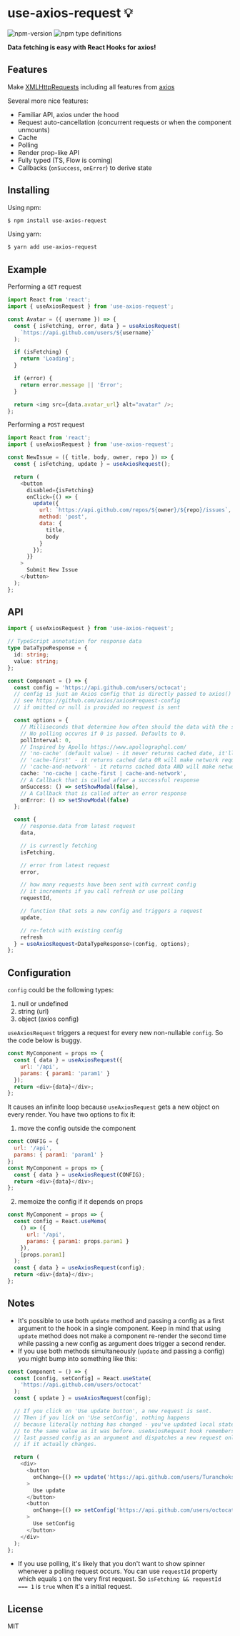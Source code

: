 # use-axios-request :bulb:

![npm-version](https://img.shields.io/npm/v/use-axios-request.svg?maxAge=2592000)
![npm type definitions](https://img.shields.io/npm/types/use-axios-request.svg)

**Data fetching is easy with React Hooks for axios!**

## Features

Make [XMLHttpRequests](https://developer.mozilla.org/en-US/docs/Web/API/XMLHttpRequest)
including all features from [axios](https://github.com/axios/axios#features)

Several more nice features:

- Familiar API, axios under the hood
- Request auto-cancellation (concurrent requests or when the component unmounts)
- Cache
- Polling
- Render prop-like API
- Fully typed (TS, Flow is coming)
- Callbacks (`onSuccess`, `onError`) to derive state

## Installing

Using npm:

```bash
$ npm install use-axios-request
```

Using yarn:

```bash
$ yarn add use-axios-request
```

## Example

Performing a `GET` request

```js
import React from 'react';
import { useAxiosRequest } from 'use-axios-request';

const Avatar = ({ username }) => {
  const { isFetching, error, data } = useAxiosRequest(
    `https://api.github.com/users/${username}`
  );

  if (isFetching) {
    return 'Loading';
  }

  if (error) {
    return error.message || 'Error';
  }

  return <img src={data.avatar_url} alt="avatar" />;
};
```

Performing a `POST` request

```js
import React from 'react';
import { useAxiosRequest } from 'use-axios-request';

const NewIssue = ({ title, body, owner, repo }) => {
  const { isFetching, update } = useAxiosRequest();

  return (
    <button
      disabled={isFetching}
      onClick={() => {
        update({
          url: `https://api.github.com/repos/${owner}/${repo}/issues`,
          method: 'post',
          data: {
            title,
            body
          }
        });
      }}
    >
      Submit New Issue
    </button>
  );
};
```

## API

```ts
import { useAxiosRequest } from 'use-axios-request';

// TypeScript annotation for response data
type DataTypeResponse = {
  id: string;
  value: string;
};

const Component = () => {
  const config = 'https://api.github.com/users/octocat';
  // config is just an Axios config that is directly passed to axios() function
  // see https://github.com/axios/axios#request-config
  // if omitted or null is provided no request is sent

  const options = {
    // Milliseconds that determine how often should the data with the same config is polled.
    // No polling occures if 0 is passed. Defaults to 0.
    pollInterval: 0,
    // Inspired by Apollo https://www.apollographql.com/
    // 'no-cache' (default value) - it never returns cached date, it'll always make network request.
    // 'cache-first' - it returns cached data OR will make network request.
    // 'cache-and-network' - it returns cached data AND will make network request to keep it fresh.
    cache: 'no-cache | cache-first | cache-and-network',
    // A Callback that is called after a successful response
    onSuccess: () => setShowModal(false),
    // A Callback that is called after an error response
    onError: () => setShowModal(false)
  };

  const {
    // response.data from latest request
    data,

    // is currently fetching
    isFetching,

    // error from latest request
    error,

    // how many requests have been sent with current config
    // it increments if you call refresh or use polling
    requestId,

    // function that sets a new config and triggers a request
    update,

    // re-fetch with existing config
    refresh
  } = useAxiosRequest<DataTypeResponse>(config, options);
};
```

## Configuration

`config` could be the following types:

1. null or undefined
2. string (url)
3. object (axios config)

`useAxiosRequest` triggers a request for every new non-nullable `config`. So the code below is buggy.

```js
const MyComponent = props => {
  const { data } = useAxiosRequest({
    url: '/api',
    params: { param1: 'param1' }
  });
  return <div>{data}</div>;
};
```

It causes an infinite loop because `useAxiosRequest` gets a new object on every render.
You have two options to fix it:

1. move the config outside the component

```js
const CONFIG = {
  url: '/api',
  params: { param1: 'param1' }
};
const MyComponent = props => {
  const { data } = useAxiosRequest(CONFIG);
  return <div>{data}</div>;
};
```

2. memoize the config if it depends on props

```js
const MyComponent = props => {
  const config = React.useMemo(
    () => ({
      url: '/api',
      params: { param1: props.param1 }
    }),
    [props.param1]
  );
  const { data } = useAxiosRequest(config);
  return <div>{data}</div>;
};
```

## Notes

- It's possible to use both `update` method and passing a config as a first argument to the hook in a single component. Keep in mind that using `update` method does not make a component re-render the second time while passing a new config as argument does trigger a second render.
- If you use both methods simultaneously (`update` and passing a config) you might bump into something like this:

```js
const Component = () => {
  const [config, setConfig] = React.useState(
    'https://api.github.com/users/octocat'
  );
  const { update } = useAxiosRequest(config);

  // If you click on 'Use update button', a new request is sent.
  // Then if you lick on 'Use setConfig', nothing happens
  // because literally nothing has changed - you've updated local state
  // to the same value as it was before. useAxiosRequest hook remembers
  // last passed config as an argument and dispatches a new request only
  // if it actually changes.

  return (
    <div>
      <button
        onChange={() => update('https://api.github.com/users/Turanchoks')}
      >
        Use update
      </button>
      <button
        onChange={() => setConfig('https://api.github.com/users/octocat')}
      >
        Use setConfig
      </button>
    </div>
  );
};
```

- If you use polling, it's likely that you don't want to show spinner whenever a polling request occurs. You can use `requestId` property which equals `1` on the very first request. So `isFetching && requestId === 1` is `true` when it's a initial request.

## License

MIT
